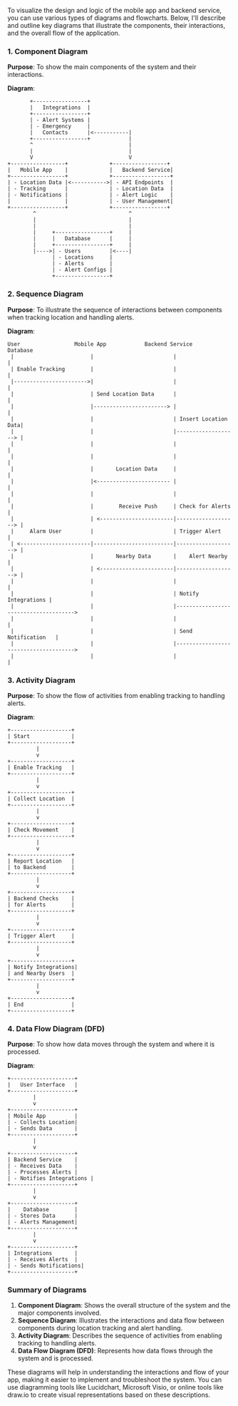To visualize the design and logic of the mobile app and backend service, you can use various types of diagrams and flowcharts. Below, I'll describe and outline key diagrams that illustrate the components, their interactions, and the overall flow of the application.

### 1. **Component Diagram**

**Purpose**: To show the main components of the system and their interactions.

**Diagram**:
```
       +-----------------+
       |   Integrations  |
       +-----------------+
       | - Alert Systems |
       | - Emergency     |
       |   Contacts      |<-----------|
       +-----------------+            |
       ^                              |
       |                              |
       V                              V
+-----------------+             +-----------------+
|   Mobile App    |             |   Backend Service|
+-----------------+             +------------------+
| - Location Data |<----------->| - API Endpoints  |
| - Tracking      |             | - Location Data  |
| - Notifications |             | - Alert Logic    |
|                 |             | - User Management|
+-----------------+             +-----------------+
        ^                             ^
        |                             |
        |                             |
        |     +-----------------+     |
        |     |   Database      |     |
        |     +-----------------+     |
        |---->| - Users         |<----|
              | - Locations     |      
              | - Alerts        |      
              | - Alert Configs |      
              +-----------------+
```

### 2. **Sequence Diagram**

**Purpose**: To illustrate the sequence of interactions between components when tracking location and handling alerts.

**Diagram**:
```
User                 Mobile App            Backend Service            Database
 |                        |                         |                     |
 | Enable Tracking        |                         |                     |
 |----------------------->|                         |                     |
 |                        | Send Location Data      |                     |
 |                        |-----------------------> |                     |
 |                        |                         | Insert Location Data|
 |                        |                         |-------------------> |
 |                        |                         |                     |
 |                        |                         |                     |
 |                        |       Location Data     |                     |
 |                        |<----------------------- |                     |
 |                        |                         |                     |
 |                        |        Receive Push     | Check for Alerts    |
 |                        | <-----------------------|-------------------> |
 |     Alarm User         |                         | Trigger Alert       |
 | <----------------------|-------------------------|-------------------> |
 |                        |       Nearby Data       |    Alert Nearby     |
 |                        | <-----------------------|-------------------> |
 |                        |                         |                     |
 |                        |                         | Notify Integrations |
 |                        |                         |-------------------------------------->
 |                        |                         |                     |
 |                        |                         | Send Notification   |
 |                        |                         |-------------------------------------->
 |                        |                         |                     |
```

### 3. **Activity Diagram**

**Purpose**: To show the flow of activities from enabling tracking to handling alerts.

**Diagram**:
```
+-------------------+
| Start             |
+-------------------+
         |
         v
+-------------------+
| Enable Tracking   |
+-------------------+
         |
         v
+-------------------+
| Collect Location  |
+-------------------+
         |
         v
+-------------------+
| Check Movement    |
+-------------------+
         |
         v
+-------------------+
| Report Location   |
| to Backend        |
+-------------------+
         |
         v
+-------------------+
| Backend Checks    |
| for Alerts        |
+-------------------+
         |
         v
+-------------------+
| Trigger Alert     |
+-------------------+
         |
         v
+-------------------+
| Notify Integrations|
| and Nearby Users  |
+-------------------+
         |
         v
+-------------------+
| End               |
+-------------------+
```

### 4. **Data Flow Diagram (DFD)**

**Purpose**: To show how data moves through the system and where it is processed.

**Diagram**:
```
+--------------------+
|   User Interface   |
+--------------------+
        |
        v
+--------------------+
| Mobile App         |
| - Collects Location|
| - Sends Data       |
+--------------------+
        |
        v
+--------------------+
| Backend Service    |
| - Receives Data    |
| - Processes Alerts |
| - Notifies Integrations |
+--------------------+
        |
        v
+--------------------+
|    Database        |
| - Stores Data      |
| - Alerts Management|
+--------------------+
        |
        v
+--------------------+
| Integrations       |
| - Receives Alerts  |
| - Sends Notifications|
+--------------------+
```

### Summary of Diagrams

1. **Component Diagram**: Shows the overall structure of the system and the major components involved.
2. **Sequence Diagram**: Illustrates the interactions and data flow between components during location tracking and alert handling.
3. **Activity Diagram**: Describes the sequence of activities from enabling tracking to handling alerts.
4. **Data Flow Diagram (DFD)**: Represents how data flows through the system and is processed.

These diagrams will help in understanding the interactions and flow of your app, making it easier to implement and troubleshoot the system. You can use diagramming tools like Lucidchart, Microsoft Visio, or online tools like draw.io to create visual representations based on these descriptions.